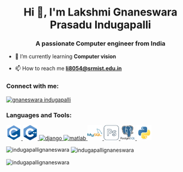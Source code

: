 <h1 align="center">Hi 👋, I'm Lakshmi Gnaneswara Prasadu Indugapalli</h1>
<h3 align="center">A passionate Computer engineer from India</h3>

- 🌱 I’m currently learning **Computer vision**

- 📫 How to reach me **li8054@srmist.edu.in**

<h3 align="left">Connect with me:</h3>
<p align="left">
<a href="https://www.linkedin.com/in/gnaneswara-indugapalli-367924252/" target="blank"><img align="center" src="https://raw.githubusercontent.com/rahuldkjain/github-profile-readme-generator/master/src/images/icons/Social/linked-in-alt.svg" alt="gnaneswara indugapalli" height="30" width="40" /></a>
</p>

<h3 align="left">Languages and Tools:</h3>
<p align="left"> <a href="https://www.cprogramming.com/" target="_blank" rel="noreferrer"> <img src="https://raw.githubusercontent.com/devicons/devicon/master/icons/c/c-original.svg" alt="c" width="40" height="40"/> </a> <a href="https://www.w3schools.com/cpp/" target="_blank" rel="noreferrer"> <img src="https://raw.githubusercontent.com/devicons/devicon/master/icons/cplusplus/cplusplus-original.svg" alt="cplusplus" width="40" height="40"/> </a> <a href="https://www.djangoproject.com/" target="_blank" rel="noreferrer"> <img src="https://cdn.worldvectorlogo.com/logos/django.svg" alt="django" width="40" height="40"/> </a> <a href="https://www.mathworks.com/" target="_blank" rel="noreferrer"> <img src="https://upload.wikimedia.org/wikipedia/commons/2/21/Matlab_Logo.png" alt="matlab" width="40" height="40"/> </a> <a href="https://www.mysql.com/" target="_blank" rel="noreferrer"> <img src="https://raw.githubusercontent.com/devicons/devicon/master/icons/mysql/mysql-original-wordmark.svg" alt="mysql" width="40" height="40"/> </a> <a href="https://www.photoshop.com/en" target="_blank" rel="noreferrer"> <img src="https://raw.githubusercontent.com/devicons/devicon/master/icons/photoshop/photoshop-line.svg" alt="photoshop" width="40" height="40"/> </a> <a href="https://www.postgresql.org" target="_blank" rel="noreferrer"> <img src="https://raw.githubusercontent.com/devicons/devicon/master/icons/postgresql/postgresql-original-wordmark.svg" alt="postgresql" width="40" height="40"/> </a> <a href="https://www.python.org" target="_blank" rel="noreferrer"> <img src="https://raw.githubusercontent.com/devicons/devicon/master/icons/python/python-original.svg" alt="python" width="40" height="40"/> </a> </p>

<p><img align="left" src="https://github-readme-stats.vercel.app/api/top-langs?username=indugapallignaneswara&show_icons=true&locale=en&layout=compact" alt="indugapallignaneswara" /></p>

<p>&nbsp;<img align="center" src="https://github-readme-stats.vercel.app/api?username=indugapallignaneswara&show_icons=true&locale=en" alt="indugapallignaneswara" /></p>

<p><img align="center" src="https://github-readme-streak-stats.herokuapp.com/?user=indugapallignaneswara&" alt="indugapallignaneswara" /></p>
